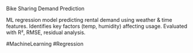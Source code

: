 Bike Sharing Demand Prediction

ML regression model predicting rental demand using weather & time features. Identifies key factors (temp, humidity) affecting usage. Evaluated with R², RMSE, residual analysis. 

#MachineLearning #Regression
